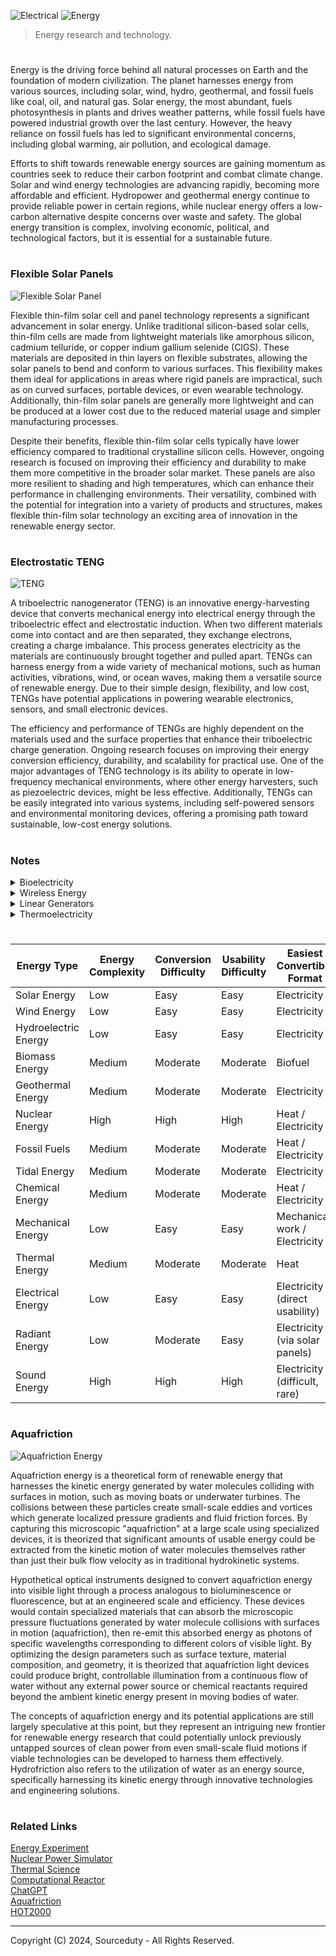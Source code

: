 ![Electrical](https://github.com/user-attachments/assets/794fa67d-09d8-47ea-8996-97a59d2d62eb)
![Energy](https://github.com/user-attachments/assets/78e09f74-3485-497f-b4c3-b198d5817b49)

> Energy research and technology.

#

Energy is the driving force behind all natural processes on Earth and the foundation of modern civilization. The planet harnesses energy from various sources, including solar, wind, hydro, geothermal, and fossil fuels like coal, oil, and natural gas. Solar energy, the most abundant, fuels photosynthesis in plants and drives weather patterns, while fossil fuels have powered industrial growth over the last century. However, the heavy reliance on fossil fuels has led to significant environmental concerns, including global warming, air pollution, and ecological damage.

Efforts to shift towards renewable energy sources are gaining momentum as countries seek to reduce their carbon footprint and combat climate change. Solar and wind energy technologies are advancing rapidly, becoming more affordable and efficient. Hydropower and geothermal energy continue to provide reliable power in certain regions, while nuclear energy offers a low-carbon alternative despite concerns over waste and safety. The global energy transition is complex, involving economic, political, and technological factors, but it is essential for a sustainable future.

#
### Flexible Solar Panels

![Flexible Solar Panel](https://github.com/user-attachments/assets/c717084a-3eb4-4832-8cdb-32e022f3b121)

Flexible thin-film solar cell and panel technology represents a significant advancement in solar energy. Unlike traditional silicon-based solar cells, thin-film cells are made from lightweight materials like amorphous silicon, cadmium telluride, or copper indium gallium selenide (CIGS). These materials are deposited in thin layers on flexible substrates, allowing the solar panels to bend and conform to various surfaces. This flexibility makes them ideal for applications in areas where rigid panels are impractical, such as on curved surfaces, portable devices, or even wearable technology. Additionally, thin-film solar panels are generally more lightweight and can be produced at a lower cost due to the reduced material usage and simpler manufacturing processes.

Despite their benefits, flexible thin-film solar cells typically have lower efficiency compared to traditional crystalline silicon cells. However, ongoing research is focused on improving their efficiency and durability to make them more competitive in the broader solar market. These panels are also more resilient to shading and high temperatures, which can enhance their performance in challenging environments. Their versatility, combined with the potential for integration into a variety of products and structures, makes flexible thin-film solar technology an exciting area of innovation in the renewable energy sector.

#
### Electrostatic TENG

![TENG](https://github.com/user-attachments/assets/1c5dda27-9080-4d7e-b0ad-ef5a6c0bbdc7)

A triboelectric nanogenerator (TENG) is an innovative energy-harvesting device that converts mechanical energy into electrical energy through the triboelectric effect and electrostatic induction. When two different materials come into contact and are then separated, they exchange electrons, creating a charge imbalance. This process generates electricity as the materials are continuously brought together and pulled apart. TENGs can harness energy from a wide variety of mechanical motions, such as human activities, vibrations, wind, or ocean waves, making them a versatile source of renewable energy. Due to their simple design, flexibility, and low cost, TENGs have potential applications in powering wearable electronics, sensors, and small electronic devices.

The efficiency and performance of TENGs are highly dependent on the materials used and the surface properties that enhance their triboelectric charge generation. Ongoing research focuses on improving their energy conversion efficiency, durability, and scalability for practical use. One of the major advantages of TENG technology is its ability to operate in low-frequency mechanical environments, where other energy harvesters, such as piezoelectric devices, might be less effective. Additionally, TENGs can be easily integrated into various systems, including self-powered sensors and environmental monitoring devices, offering a promising path toward sustainable, low-cost energy solutions.

#
### Notes

<details><summary>Bioelectricity</summary>
<br>

![Bioelectric](https://github.com/sourceduty/Energy/assets/123030236/02dd9eed-628c-42a5-9812-e455f037ad31)

Bioelectrogenesis involves the biological generation of electricity by organisms like electric eels and certain bacteria, achieved through specialized organs or cellular mechanisms. Microbial Fuel Cells (MFCs) leverage electrogenic bacteria to convert chemical energy into electricity, offering eco-friendly waste treatment and renewable energy generation solutions. These cells operate by breaking down organic substrates in the anode chamber, releasing electrons that travel through an external circuit, ultimately generating electric current.

Small-scale MFCs, characterized by their portability and low power output, find diverse applications such as environmental monitoring, remote sensing, and emergency power supply. They can be integrated into wearable devices, powering sensors for various purposes. These devices are also valuable educational tools for teaching concepts related to renewable energy and microbiology. Additionally, online platforms and scientific equipment suppliers offer MFCs for sale, catering to academic, industrial, and research needs.

Commercially manufactured MFCs from companies like Cambrian Innovation, MICROrganic Technologies, and BioeM Power are tailored for specific applications such as wastewater treatment, renewable energy generation, and environmental monitoring. These systems vary in size, power output, and scalability, offering solutions for diverse requirements. Evaluating factors like intended application, power output, and compatibility is crucial when considering the purchase of a commercially manufactured MFC.

### Alternative MFCs

Microbial fuel cells have traditionally relied on the decomposition of organic matter to generate electricity. However, alternative approaches have emerged that expand the range of substrates usable in MFCs. Some MFC designs utilize inorganic substrates such as hydrogen gas, sulfide, or iron ions, which certain bacteria can oxidize, releasing electrons that are captured by electrodes to produce electricity. Additionally, synthetic electron donors like acetate or glucose have been employed in MFCs to facilitate electron transfer and electricity generation, demonstrating that organic matter is not strictly necessary for MFC operation.

Another avenue of research focuses on harnessing microbial metabolic processes that do not directly involve organic matter. For instance, certain bacteria can generate electricity through the oxidation of ammonia or the reduction of nitrate or sulfate. These processes involve electron transfer between microbial species or between microorganisms and solid electrodes, enabling electricity generation in MFCs without relying on organic substrates. Furthermore, photosynthetic MFCs combine photosynthetic microorganisms with electrochemically active bacteria, utilizing light energy to produce organic compounds through photosynthesis, which are then metabolized to release electrons for electricity generation.

These diverse approaches showcase the versatility of MFC technology in generating electricity using a variety of substrates and metabolic pathways beyond organic matter decomposition. While challenges such as efficiency and scalability persist, ongoing research in this field continues to explore novel strategies for improving MFC performance and expanding their applications in renewable energy and environmental remediation.

### Inorganic Substrates

Inorganic substrates offer a promising avenue for microbial fuel cells (MFCs), expanding their potential beyond reliance on organic matter. One notable example is the utilization of hydrogen gas (H2) as a substrate. Certain hydrogen-oxidizing bacteria, such as Geobacter sulfurreducens or Shewanella oneidensis, can oxidize hydrogen gas in the presence of an electron acceptor, releasing electrons that can be captured by an anode electrode to produce electricity. This process, known as hydrogen oxidation, represents a clean and efficient method of electricity generation in MFCs without the need for organic substrates.

Another inorganic substrate utilized in MFCs is sulfide (S2-) ions. Sulfide-oxidizing bacteria, such as Desulfobulbus propionicus, are capable of oxidizing sulfide ions to elemental sulfur or sulfate, releasing electrons in the process. These electrons can then be transferred to an anode electrode to generate electricity. Sulfide-based MFCs have shown promise for applications in wastewater treatment, where sulfide-rich streams can serve as an abundant and renewable energy source for electricity generation.

Additionally, MFCs can utilize iron ions (Fe2+ or Fe3+) as inorganic substrates for electricity generation. Certain iron-oxidizing bacteria, such as Geobacter metallireducens, are capable of oxidizing ferrous ions to ferric ions, accompanied by the release of electrons. These electrons can be harnessed by an anode electrode to produce electrical current. Iron-based MFCs have been investigated for their potential in environmental remediation, such as the treatment of acid mine drainage, where iron-rich waters can serve as a suitable substrate for electricity generation while simultaneously aiding in metal precipitation and water purification.

These examples illustrate the diversity of inorganic substrates that can be employed in MFCs, showcasing their potential for sustainable electricity generation from abundant and renewable resources beyond organic matter.

### Future MFCs

![Biofuel](https://github.com/sourceduty/Energy/assets/123030236/992bba8b-4266-4bb6-9630-0151ffe2919e)

The future of microbial fuel cells (MFCs) holds tremendous promise as researchers continue to innovate and refine this technology for a variety of applications. One key area of focus is enhancing MFC efficiency and scalability to enable broader adoption in renewable energy generation. Advances in materials science and engineering are leading to the development of novel electrode materials with improved conductivity, surface area, and biocompatibility, which can enhance electron transfer rates and overall MFC performance. Moreover, research efforts are aimed at optimizing MFC configurations, such as stackable or modular designs, to increase power output and accommodate diverse operating conditions. These advancements are paving the way for MFCs to play a more significant role in decentralized energy production, wastewater treatment, and environmental monitoring.

Furthermore, the integration of MFCs into hybrid systems and innovative applications is expanding their potential impact across various sectors. For instance, coupling MFCs with renewable energy sources like solar or wind power can create hybrid energy systems that offer continuous and reliable electricity generation. Additionally, MFCs can be integrated into bioelectrochemical systems for the simultaneous production of value-added products, such as hydrogen gas or organic acids, through microbial electrochemical synthesis. Beyond energy generation, MFC technology holds promise for applications in environmental remediation, biosensing, and bioremediation, where the ability to harness microbial metabolism for electricity production offers sustainable solutions to pressing global challenges. As research continues to push the boundaries of MFC performance and versatility, the future looks bright for this innovative technology to contribute to a more sustainable and resilient future.

<br>
</details>

<details><summary>Wireless Energy</summary>
<br>

Wireless energy has emerged as a revolutionary concept, promising to redefine how we power devices and systems. Unlike traditional wired connections, wireless energy transfer eliminates the need for physical cables, offering unprecedented convenience and flexibility. This technology has sparked immense interest across various industries, from consumer electronics to healthcare and beyond. The potential applications are vast, ranging from charging smartphones without cords to powering entire networks of sensors in smart cities.

Wireless energy transmission lies at the heart of this transformative technology. It enables the transfer of electrical energy from a power source to a recipient device without the need for physical conductors. Several methods are being explored for wireless energy transmission, including electromagnetic radiation, magnetic resonance, and ultrasound. Each approach has its advantages and limitations, such as range, efficiency, and safety considerations. Researchers continue to innovate in this field, striving to enhance efficiency and address practical challenges to enable widespread adoption.

One of the key challenges in wireless energy transmission is ensuring compatibility with different materials and environments. Unlike wired connections, which rely on direct physical contact, wireless energy transfer must contend with obstacles such as walls, furniture, and other objects. Moreover, the characteristics of materials can affect the efficiency and range of energy transmission. For example, materials with high electrical conductivity may interfere with electromagnetic fields, while dense materials can attenuate signals. Engineers are developing techniques to mitigate these challenges, including signal processing algorithms, adaptive antenna designs, and frequency optimization.

Despite these challenges, significant progress has been made in wireless energy transmission through different materials and environments. Researchers are exploring novel materials and techniques to improve efficiency and reliability. For example, metamaterials with unique electromagnetic properties show promise for enhancing wireless energy transfer across various mediums. Additionally, advances in wireless power transfer standards and protocols are paving the way for interoperability and seamless integration into existing infrastructure. As the technology continues to mature, wireless energy transmission holds the potential to revolutionize how we distribute and utilize power in the modern world.

<br>
</details>

<details><summary>Linear Generators</summary>
<br>

![Electromagnetic](https://github.com/user-attachments/assets/66b8ac29-5c8c-4f88-836c-73c0c22121e3)

Permanent magnet linear generators (PMLGs) are innovative devices that convert linear motion directly into electrical energy. They utilize arrays of permanent magnets and coils of wire to generate electricity as the magnets move past the coils or vice versa. These generators offer several advantages including high efficiency, durability, compactness, and environmental friendliness. With fewer moving parts compared to traditional generators, PMLGs are more reliable, require less maintenance, and can be designed to fit into compact spaces. Additionally, they are a cleaner and more sustainable energy source since they don't rely on fossil fuels for operation.

PMLGs find applications across various fields such as renewable energy systems, wave energy converters, linear motors, and aerospace systems. Their versatility makes them suitable for a wide range of linear motion-to-electricity conversion needs. However, challenges such as cost, scalability, and optimization for specific applications persist and are areas of ongoing research and development. Despite these challenges, the potential of permanent magnet linear generators to contribute to cleaner energy production and more efficient power generation systems continues to drive innovation in the field.

<br>
</details>

<details><summary>Thermoelectricity</summary>
<br>

Thermoelectric devices utilize the Seebeck effect, a phenomenon where a temperature gradient across a junction of two different materials generates an electric voltage. This voltage can then be used to generate electric power. Thermoelectric devices are unique in that they directly convert heat energy into electrical energy without the need for moving parts, making them attractive for various applications, especially where reliability, simplicity, and maintenance-free operation are crucial. Here's an expanded overview:

1. Principle of Operation
   
   - Seebeck Effect: When a temperature gradient is applied across a junction of two dissimilar conductors or semiconductors, it creates a potential difference, resulting in the flow of electric current. This effect arises due to the difference in the electron energy levels between the two materials.
   - Peltier Effect: Conversely, when an electric current is passed through the junction, it creates a temperature gradient, resulting in one side of the junction becoming cooler while the other side becomes hotter. This effect is reversible to the Seebeck effect.

3. Materials
   
   - Thermoelectric materials must exhibit high electrical conductivity (for efficient charge carrier transport) and low thermal conductivity (to maintain a high temperature gradient).
   - Semiconductors, especially certain types of doped materials and alloys, are commonly used in thermoelectric devices due to their suitable properties.
   - Research is ongoing to discover and develop new materials with enhanced thermoelectric properties, such as higher efficiency and operating temperature range.

4. Applications
   
   - Waste Heat Recovery: One of the primary applications of thermoelectric devices is in recovering waste heat from various industrial processes, automotive exhaust systems, and electronic devices. This recovered heat can then be converted into electricity, improving overall energy efficiency.
   - Portable Power Generation: Thermoelectric generators (TEGs) are used in portable and remote power applications, such as powering sensors, small electronic devices, and wearable technology. They can utilize temperature differentials from the environment or body heat to generate electricity.
   - Space Exploration: Thermoelectric generators have been employed in space missions to provide power in environments where solar energy may be limited or impractical, such as deep space or missions to planets with long nights or dusty atmospheres.
   - Microelectronics Cooling: Thermoelectric coolers (TECs) are used for localized cooling of electronic components in applications where traditional refrigeration systems are impractical or too bulky. TECs find use in laser diodes, CPUs, and other heat-sensitive electronic devices.

5. Challenges and Limitations
   
   - Efficiency: Current thermoelectric materials have relatively low efficiency compared to other power generation technologies, limiting their widespread adoption, particularly for large-scale applications.
   - Cost: Thermoelectric materials can be expensive, and the manufacturing process can add to the overall cost of thermoelectric devices.
   - Temperature Constraints: Thermoelectric devices typically operate best with moderate temperature differentials, limiting their effectiveness in high-temperature or low-temperature environments.
   - Material Toxicity: Some thermoelectric materials contain toxic elements, raising concerns regarding environmental and health impacts, especially during manufacturing and disposal.

Research and development efforts are ongoing to address these challenges, with a focus on improving thermoelectric efficiency, expanding the temperature range of operation, and reducing manufacturing costs. Despite these challenges, thermoelectric devices hold promise for a wide range of applications, especially in niche markets and situations where other power generation methods are not feasible or practical.

<br>
</details>

#

| Energy Type         | Energy Complexity | Conversion Difficulty | Usability Difficulty | Easiest Convertible Format      |
|---------------------|-------------------|-----------------------|----------------------|---------------------------------|
| Solar Energy        | Low               | Easy                  | Easy                 | Electricity                     |
| Wind Energy         | Low               | Easy                  | Easy                 | Electricity                     |
| Hydroelectric Energy| Low               | Easy                  | Easy                 | Electricity                     |
| Biomass Energy      | Medium            | Moderate              | Moderate             | Biofuel                         |
| Geothermal Energy   | Medium            | Moderate              | Moderate             | Electricity                     |
| Nuclear Energy      | High              | High                  | High                 | Heat / Electricity              |
| Fossil Fuels        | Medium            | Moderate              | Moderate             | Heat / Electricity              |
| Tidal Energy        | Medium            | Moderate              | Moderate             | Electricity                     |
| Chemical Energy     | Medium            | Moderate              | Moderate             | Heat / Electricity              |
| Mechanical Energy   | Low               | Easy                  | Easy                 | Mechanical work / Electricity   |
| Thermal Energy      | Medium            | Moderate              | Moderate             | Heat                            |
| Electrical Energy   | Low               | Easy                  | Easy                 | Electricity (direct usability)  |
| Radiant Energy      | Low               | Moderate              | Easy                 | Electricity (via solar panels)  |
| Sound Energy        | High              | High                  | High                 | Electricity (difficult, rare)   |

#
### Aquafriction 

![Aquafriction Energy](https://github.com/user-attachments/assets/abac9693-b5ea-4476-9221-0d366d625d19)

Aquafriction energy is a theoretical form of renewable energy that harnesses the kinetic energy generated by water molecules colliding with surfaces in motion, such as moving boats or underwater turbines. The collisions between these particles create small-scale eddies and vortices which generate localized pressure gradients and fluid friction forces. By capturing this microscopic "aquafriction" at a large scale using specialized devices, it is theorized that significant amounts of usable energy could be extracted from the kinetic motion of water molecules themselves rather than just their bulk flow velocity as in traditional hydrokinetic systems.

Hypothetical optical instruments designed to convert aquafriction energy into visible light through a process analogous to bioluminescence or fluorescence, but at an engineered scale and efficiency. These devices would contain specialized materials that can absorb the microscopic pressure fluctuations generated by water molecule collisions with surfaces in motion (aquafriction), then re-emit this absorbed energy as photons of specific wavelengths corresponding to different colors of visible light. By optimizing the design parameters such as surface texture, material composition, and geometry, it is theorized that aquafriction light devices could produce bright, controllable illumination from a continuous flow of water without any external power source or chemical reactants required beyond the ambient kinetic energy present in moving bodies of water.

The concepts of aquafriction energy and its potential applications are still largely speculative at this point, but they represent an intriguing new frontier for renewable energy research that could potentially unlock previously untapped sources of clean power from even small-scale fluid motions if viable technologies can be developed to harness them effectively. Hydrofriction also refers to the utilization of water as an energy source, specifically harnessing its kinetic energy through innovative technologies and engineering solutions.

#
### Related Links

[Energy Experiment](https://chat.openai.com/g/g-UIyGyVbxD-energy-experiment)
<br>
[Nuclear Power Simulator](https://chat.openai.com/g/g-QYk4U8bhT-nuclear-power-simulator)
<br>
[Thermal Science](https://chat.openai.com/g/g-JhRbCZ4k0-thermal-science)
<br>
[Computational Reactor](https://github.com/sourceduty/Computational_Reactor)
<br>
[ChatGPT](https://github.com/sourceduty/ChatGPT)
<br>
[Aquafriction](https://github.com/sourceduty/Aquafriction)
<br>
[HOT2000](https://github.com/sourceduty/HOT2000)

***
Copyright (C) 2024, Sourceduty - All Rights Reserved.
